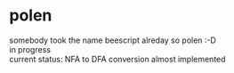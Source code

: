 polen
=====

somebody took the name beescript alreday so polen :-D    
in progress    
current status: NFA to DFA conversion almost implemented

